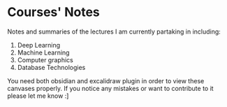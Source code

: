 # Courses' Notes

Notes and summaries of the lectures I am currently partaking in including:

1. Deep Learning
2. Machine Learning
3. Computer graphics
4. Database Technologies

You need both obsidian and excalidraw plugin in order to view these canvases properly.
If you notice any mistakes or want to contribute to it please let me know :]
